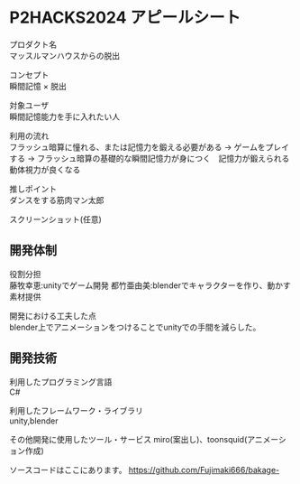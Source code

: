 # P2HACKS2024 アピールシート 

プロダクト名  
マッスルマンハウスからの脱出

コンセプト  
瞬間記憶 × 脱出

対象ユーザ  
瞬間記憶能力を手に入れたい人

利用の流れ  
フラッシュ暗算に憧れる、または記憶力を鍛える必要がある
→ ゲームをプレイする
→ フラッシュ暗算の基礎的な瞬間記憶力が身につく　記憶力が鍛えられる　動体視力が良くなる

推しポイント  
ダンスをする筋肉マン太郎

スクリーンショット(任意)  

## 開発体制  

役割分担  
藤牧幸恵:unityでゲーム開発
都竹亜由美:blenderでキャラクターを作り、動かす　素材提供

開発における工夫した点  
blender上でアニメーションをつけることでunityでの手間を減らした。


## 開発技術 

利用したプログラミング言語  
C#

利用したフレームワーク・ライブラリ  
unity,blender

その他開発に使用したツール・サービス
miro(案出し)、toonsquid(アニメーション作成)

ソースコードはここにあります。
https://github.com/Fujimaki666/bakage-
